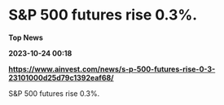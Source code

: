 # S&P 500 futures rise 0.3%.
**Top News**

**2023-10-24 00:18**

**https://www.ainvest.com/news/s-p-500-futures-rise-0-3-23101000d25d79c1392eaf68/**

S&P 500 futures rise 0.3%.